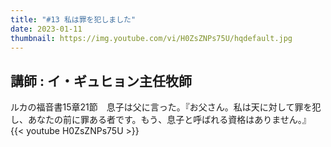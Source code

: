 ```yaml
---
title: "#13 私は罪を犯しました"
date: 2023-01-11
thumbnail: https://img.youtube.com/vi/H0ZsZNPs75U/hqdefault.jpg
---
```

講師 : イ・ギュヒョン主任牧師
---
<!--more-->
ルカの福音書15章21節　息子は父に言った。『お父さん。私は天に対して罪を犯し、あなたの前に罪ある者です。もう、息子と呼ばれる資格はありません。』
{{< youtube H0ZsZNPs75U >}}
